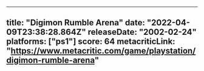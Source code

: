 
---
title: "Digimon Rumble Arena"
date: "2022-04-09T23:38:28.864Z"
releaseDate: "2002-02-24"
platforms: ["ps1"]
score: 64
metacriticLink: "https://www.metacritic.com/game/playstation/digimon-rumble-arena"
---
